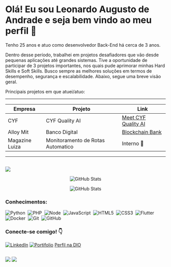 

# Olá! Eu sou Leonardo Augusto de Andrade e seja bem vindo ao meu perfil 🚀

<p>Tenho 25 anos e atuo como desenvolvedor Back-End há cerca de 3 anos.

Dentro desse período, trabalhei em projetos desafiadores que vão desde pequenas aplicações até grandes sistemas. Tive a oportunidade de participar de 3 projetos importantes, nos quais pude aprimorar minhas Hard Skills e Soft Skills. Busco sempre as melhores soluções em termos de desempenho, segurança e escalabilidade. Abaixo, segue uma breve visão geral.</p>


Principais projetos em que atuei/atuo:

---

<center>

|Empresa| Projeto| Link|
|-------|--------|-----|
|CYF|CYF Quality AI|[Meet CYF Quality AI](https://cyf.com/pt/cyf-quality-ai-2/)
|Alloy Mit|Banco Digital|[Blockchain Bank](https://www.bccb.com.br/)|
|Magazine Luiza|Monitoramento de Rotas Automatico|Interno 🚫|

</center>

---
<br>


<img align="center" src="https://github-readme-stats.vercel.app/api/wakatime?username=Auggustto&theme=monokai&hide_title=true&layout=default" />






<p align="center">
  <img src="https://github-readme-stats.vercel.app/api/top-langs/?username=Auggustto&theme=transparent&bg_color=000&border_color=30A3DC&show_icons=true&icon_color=30A3DC&title_color=E94D5F&text_color=FFF" alt="GitHub Stats">
</p>
<!--https://github-readme-stats.vercel.app/api/top-langs/?username={username}&theme=blue-green
https://github-readme-stats.vercel.app/api/top-langs/?username=Auggustto&theme=blue-green&title_color=E94D5F-->

<div align="center">
  <img src="https://github-readme-stats.vercel.app/api?username=Auggustto&theme=transparent&bg_color=000&border_color=30A3DC&show_icons=true&icon_color=30A3DC&title_color=E94D5F&text_color=FFF" alt="GitHub Stats">
</div>

### Conhecimentos:

![Python](https://img.shields.io/badge/Python-000?style=for-the-badge&logo=python)&nbsp;
![PHP](https://img.shields.io/badge/PHP-000?style=for-the-badge&logo=PHP)&nbsp;
![Node](https://img.shields.io/badge/Node-000?style=for-the-badge&logo=Node.js)&nbsp;
![JavaScript](https://img.shields.io/badge/JavaScript-000?style=for-the-badge&logo=JavaScript)&nbsp;
![HTML5](https://img.shields.io/badge/HTML5-000?style=for-the-badge&logo=html5)&nbsp;
![CSS3](https://img.shields.io/badge/CSS3-000?style=for-the-badge&logo=css3&logoColor=264CE4)&nbsp;
![Flutter](https://img.shields.io/badge/Flutter-000?style=for-the-badge&logo=Flutter&logoColor=264CE4)&nbsp;
![Docker](https://img.shields.io/badge/-Docker-000?style=for-the-badge&logo=docker&labelColor=0D1117)&nbsp;
![Git](https://img.shields.io/badge/-Git-000?style=for-the-badge&logo=git&labelColor=0D1117)&nbsp;
![GitHub](https://img.shields.io/badge/-GitHub-000?style=for-the-badge&logo=github&labelColor=0D1117)&nbsp;

### Conecte-se comigo! 👇

[![LinkedIn](https://img.shields.io/badge/LinkedIn-000?style=for-the-badge&logo=linkedin&logoColor=0E76A8)](https://www.linkedin.com/in/leonardo-augusto-9316081b7)
[![Portifolio](https://img.shields.io/badge/Portifólio-000?style=for-the-badge&logo=&logoColor=ffff)](https://portifolio-ruby-theta-68.vercel.app/#home)
[Perfil na DIO](https://www.dio.me/users/leonardoaugusto1000)
##

![](https://komarev.com/ghpvc/?username=Auggustto&label=PROFILE+VIEWS)
![](https://hit.yhype.me/github/profile?user_id=93408782)


